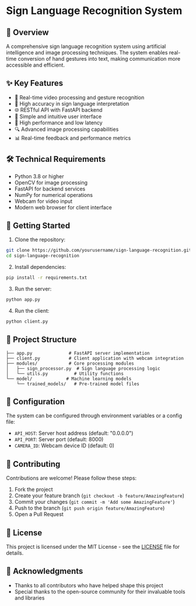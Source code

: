 # Sign Language Recognition System

## 🎯 Overview

A comprehensive sign language recognition system using artificial intelligence and image processing techniques. The system enables real-time conversion of hand gestures into text, making communication more accessible and efficient.

## ✨ Key Features

- 🔄 Real-time video processing and gesture recognition
- 🤖 High accuracy in sign language interpretation
- 🌐 RESTful API with FastAPI backend
- 📱 Simple and intuitive user interface
- 🚀 High performance and low latency
- 🔍 Advanced image processing capabilities
- 📊 Real-time feedback and performance metrics

## 🛠️ Technical Requirements

- Python 3.8 or higher
- OpenCV for image processing
- FastAPI for backend services
- NumPy for numerical operations
- Webcam for video input
- Modern web browser for client interface

## 🚀 Getting Started

1. Clone the repository:
```bash
git clone https://github.com/yourusername/sign-language-recognition.git
cd sign-language-recognition
```

2. Install dependencies:
```bash
pip install -r requirements.txt
```

3. Run the server:
```bash
python app.py
```

4. Run the client:
```bash
python client.py
```

## 📁 Project Structure

```
├── app.py              # FastAPI server implementation
├── client.py           # Client application with webcam integration
├── modules/            # Core processing modules
│   ├── sign_processor.py  # Sign language processing logic
│   └── utils.py          # Utility functions
└── model/             # Machine learning models
    └── trained_models/   # Pre-trained model files
```

## 🔧 Configuration

The system can be configured through environment variables or a config file:

- `API_HOST`: Server host address (default: "0.0.0.0")
- `API_PORT`: Server port (default: 8000)
- `CAMERA_ID`: Webcam device ID (default: 0)

## 🤝 Contributing

Contributions are welcome! Please follow these steps:
1. Fork the project
2. Create your feature branch (`git checkout -b feature/AmazingFeature`)
3. Commit your changes (`git commit -m 'Add some AmazingFeature'`)
4. Push to the branch (`git push origin feature/AmazingFeature`)
5. Open a Pull Request

## 📝 License

This project is licensed under the MIT License - see the [LICENSE](LICENSE) file for details.

## 🙏 Acknowledgments

- Thanks to all contributors who have helped shape this project
- Special thanks to the open-source community for their invaluable tools and libraries 
